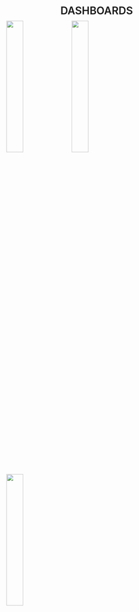 <div class = "row">
  <h1 style="padding-top: 100px; text-align:center; font-weight:500; text-transform: uppercase; margin-bottom: 10; font-weight: 600;">Dashboards</h1>
  <div class = "column" style="display: inline; padding: 10px; width: 100%;">
    <a href="https://profservices.dev.looker.com/dashboards/42"><img style="padding-bottom: 40px; width:30%;display: inline;" src="https://snag.gy/BjiZuI.jpg"></a>

  </div>
  <div class = "column" style="display: inline;padding: 10px;width: 100%; ">
    <a href="https://profservices.dev.looker.com/dashboards/42"><img style="padding-bottom: 40px;width:30%;display: inline;" src="https://snag.gy/CeYIR3.jpg"></a>

  </div>
  <div class = "column" style="display: inline;padding: 10px;width: 100%;">
    <a href="https://profservices.dev.looker.com/dashboards/42"><img style="padding-bottom: 40px;width:30%;display: inline;" src="https://snag.gy/a9QvBO.jpg"></a>
  </div>
</div>
